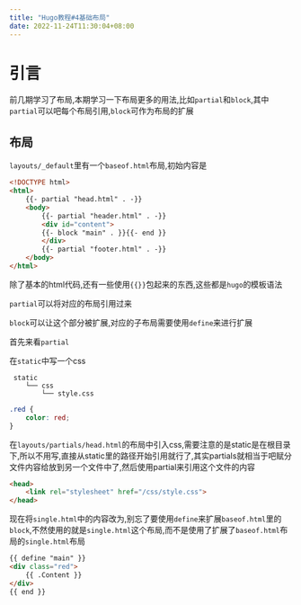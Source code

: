 ```yaml
---
title: "Hugo教程#4基础布局"
date: 2022-11-24T11:30:04+08:00
---
```


# 引言

前几期学习了布局,本期学习一下布局更多的用法,比如`partial`和`block`,其中`partial`可以吧每个布局引用,`block`可作为布局的扩展

## 布局

`layouts/_default`里有一个`baseof.html`布局,初始内容是

```html
<!DOCTYPE html>
<html>
    {{- partial "head.html" . -}}
    <body>
        {{- partial "header.html" . -}}
        <div id="content">
        {{- block "main" . }}{{- end }}
        </div>
        {{- partial "footer.html" . -}}
    </body>
</html>
```

除了基本的html代码,还有一些使用`{{}}`包起来的东西,这些都是`hugo`的模板语法

`partial`可以将对应的布局引用过来

`block`可以让这个部分被扩展,对应的子布局需要使用`define`来进行扩展

首先来看`partial`

在`static`中写一个css

```
 static
    └── css
        └── style.css
```

```css
.red {
    color: red;
}
```

在`layouts/partials/head.html`的布局中引入css,需要注意的是static是在根目录下,所以不用写,直接从static里的路径开始引用就行了,其实partials就相当于吧赋分文件内容给放到另一个文件中了,然后使用partial来引用这个文件的内容

```html
<head>
    <link rel="stylesheet" href="/css/style.css">
</head>
```

现在将`single.html`中的内容改为,别忘了要使用`define`来扩展`baseof.html`里的`block`,不然使用的就是`single.html`这个布局,而不是使用了扩展了`baseof.html`布局的`single.html`布局

```html
{{ define "main" }}
<div class="red">
    {{ .Content }}
</div>
{{ end }}
```